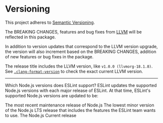 # Versioning

This project adheres to [Semantic Versioning](https://semver.org/).

The BREAKING CHANGES, features and bug fixes from [LLVM](https://github.com/llvm/llvm-project/releases) will be reflected in this package.

In addition to version updates that correspond to the LLVM version upgrade, the version will also increment based on the BREAKING CHANGES, addition of new features or bug fixes in the package.

The release title includes the LLVM version, like `v1.0.0 (llvmorg-18.1.8)`. See [`.clang-format-version`](https://github.com/lumirlumir/npm-clang-format-node/blob/main/.clang-format-version) to check the exact current LLVM version.

---

Which Node.js versions does ESLint support?
ESLint updates the supported Node.js versions with each major release of ESLint. At that time, ESLint's supported Node.js versions are updated to be:

The most recent maintenance release of Node.js
The lowest minor version of the Node.js LTS release that includes the features the ESLint team wants to use.
The Node.js Current release
